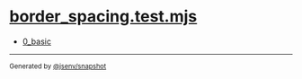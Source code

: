 # [border_spacing.test.mjs](../border_spacing.test.mjs)


- [0_basic](0_basic/0_basic.md)

---

<sub>
  Generated by <a href="https://github.com/jsenv/core/tree/main/packages/independent/snapshot">@jsenv/snapshot</a>
</sub>
